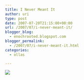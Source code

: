 ```yaml
---
title: I Never Meant It
author: uri
type: post
date: 2007-07-20T21:15:00+00:00
url: /2007/07/i-never-meant-it/
blogger_blog:
  - enochrooted.blogspot.com
blogger_permalink:
  - /2007/07/i-never-meant-it.html
categories:
  - ollas

---
```

[<img style="display:block;text-align:center;cursor:hand;margin:0 auto 10px;" src="http://bp2.blogger.com/_WEHvyZj_jiU/RqEmsCxL8gI/AAAAAAAAA8A/gN1QF0nlZoU/s320/INeverMeantIt.jpg" border="0" />][1]

 [1]: http://bp2.blogger.com/_WEHvyZj_jiU/RqEmsCxL8gI/AAAAAAAAA8A/gN1QF0nlZoU/s1600-h/INeverMeantIt.jpg